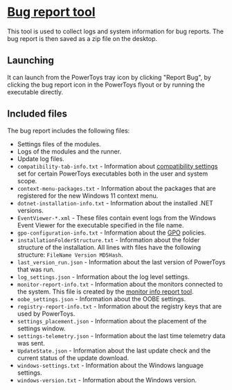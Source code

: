 # [Bug report tool](/tools/BugReportTool/)

This tool is used to collect logs and system information for bug reports. The bug report is then saved as a zip file on the desktop.

## Launching

It can launch from the PowerToys tray icon by clicking "Report Bug", by clicking the bug report icon in the PowerToys flyout  or by running the executable directly.

## Included files

The bug report includes the following files:

* Settings files of the modules.
* Logs of the modules and the runner.
* Update log files.
* `compatibility-tab-info.txt` - Information about [compatibility settings](https://support.microsoft.com/windows/make-older-apps-or-programs-compatible-with-windows-783d6dd7-b439-bdb0-0490-54eea0f45938) set for certain PowerToys executables both in the user and system scope.
* `context-menu-packages.txt` - Information about the packages that are registered for the new Windows 11 context menu.
* `dotnet-installation-info.txt` - Information about the installed .NET versions.
* `EventViewer-*.xml` - These files contain event logs from the Windows Event Viewer for the executable specified in the file name.
* `gpo-configuration-info.txt` - Information about the [GPO](/doc/gpo/README.md) policies.
* `installationFolderStructure.txt` - Information about the folder structure of the installation. All lines with files have the following structure: `FileName Version MD5Hash`.
* `last_version_run.json` - Information about the last version of PowerToys that was run.
* `log_settings.json` - Information about the log level settings.
* `monitor-report-info.txt` - Information about the monitors connected to the system. This file is created by the [monitor info report tool](/doc/devdocs/tools/monitor-info-report.md).
* `oobe_settings.json` - Information about the OOBE settings.
* `registry-report-info.txt` - Information about the registry keys that are used by PowerToys.
* `settings_placement.json` - Information about the placement of the settings window.
* `settings-telemetry.json` - Information about the last time telemetry data was sent.
* `UpdateState.json` - Information about the last update check and the current status of the update download.
* `windows-settings.txt` - Information about the Windows language settings.
* `windows-version.txt` - Information about the Windows version.
